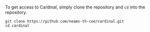 To get access to Cardinal, simply clone the repository and
`cd` into the repository.

```
git clone https://github.com/neams-th-coe/cardinal.git
cd cardinal
```
